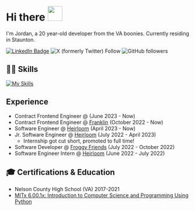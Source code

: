 
# Hi there <img src="https://raw.githubusercontent.com/MartinHeinz/MartinHeinz/master/wave.gif" width="40">
I'm Jordan, a 20 year-old developer from the VA boonies. Currently residing in Staunton.

[![LinkedIn Badge](https://img.shields.io/badge/LinkedIn-Profile-informational?style=flat-square&logo=linkedin&logoColor=white&color=blue)](https://www.linkedin.com/in/jordan-baron-b90984201/)
![X (formerly Twitter) Follow](https://img.shields.io/twitter/follow/codedbyjordan?style=flat-square)
![GitHub followers](https://img.shields.io/github/followers/codedbyjordan?color=black&label=codedbyjordan&logo=GitHub&style=flat-square)


## 👨‍💻 Skills
[![My Skills](https://skillicons.dev/icons?i=js,html,css,react,ts,tailwind,next,svelte,figma,md,node)](https://skillicons.dev)


## Experience
- Contract Frontend Engineer @ <redacted> (June 2023 - Now)
- Contract Frontend Engineer @ [Franklin](https://www.hellofranklin.co) (October 2022 - Now)
- Software Engineer @ [Heirloom](https://heirloom.io) (April 2023 - Now) 
- Jr. Software Engineer @ [Heirloom](https://heirloom.io) (July 2022 - April 2023)
    - Internship got cut short, promoted to full time!
- Software Developer @ [Froggy Friends](https://froggyfriendsnft.com) (July 2022 - October 2022)
- Software Engineer Intern @ [Heirloom](https://heirloom.io) (June 2022 - July 2022)

## 🎓 Certifications & Education
- Nelson County High School (VA) 2017-2021
- [MITx 6.00.1x: Introduction to Computer Science and Programming Using Python](https://courses.edx.org/certificates/7379d0764cd3434ea2ccb6f9ec42234d)
